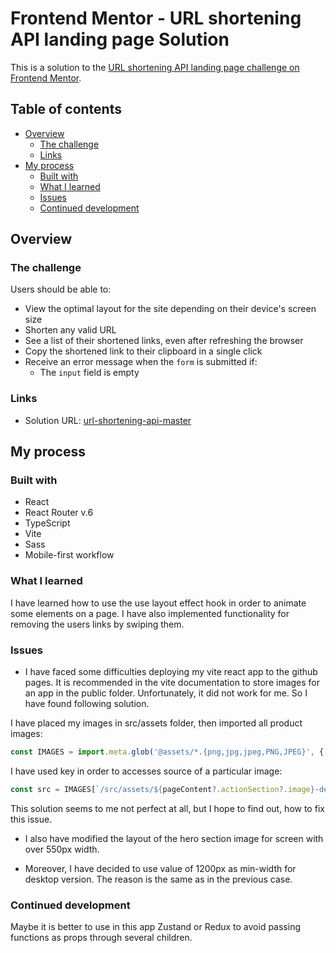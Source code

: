 # Frontend Mentor - URL shortening API landing page Solution

This is a solution to the [URL shortening API landing page challenge on Frontend Mentor](https://www.frontendmentor.io/challenges/url-shortening-api-landing-page-2ce3ob-G/hub).

## Table of contents

- [Overview](#overview)
    - [The challenge](#the-challenge)
    - [Links](#links)
- [My process](#my-process)
    - [Built with](#built-with)
    - [What I learned](#what-i-learned)
    - [Issues](#issues)
    - [Continued development](#continued-development)


## Overview

### The challenge

Users should be able to:

- View the optimal layout for the site depending on their device's screen size
- Shorten any valid URL
- See a list of their shortened links, even after refreshing the browser
- Copy the shortened link to their clipboard in a single click
- Receive an error message when the `form` is submitted if:
    - The `input` field is empty

### Links

- Solution URL: [url-shortening-api-master](https://damishalkina.github.io/url-shortening-api-master/#/)

## My process

### Built with

- React
- React Router v.6
- TypeScript
- Vite
- Sass
- Mobile-first workflow


### What I learned

I have learned how to use the use layout effect hook in order to animate some elements on a page. I have also implemented functionality for removing the users links by swiping them. 

### Issues

- I have faced some difficulties deploying my vite react app to the github pages. It is recommended in the vite documentation to store images for an app in the public folder.
  Unfortunately, it did not work for me. So I have found following solution.

I have placed my images in src/assets folder, then imported all product images:

```js
const IMAGES = import.meta.glob('@assets/*.{png,jpg,jpeg,PNG,JPEG}', { eager: true, as: 'url' });
```

I have used key in order to accesses source of a particular image:

```js
const src = IMAGES[`/src/assets/${pageContent?.actionSection?.image}-desktop.svg`];
```

This solution seems to me not perfect at all, but I hope to find out, how to fix this issue.

- I also have modified the layout of the hero section image for screen with over 550px width.

- Moreover, I have decided to use value of 1200px as min-width for desktop version. The reason is the same as in the previous case.

### Continued development

Maybe it is better to use in this app Zustand or Redux to avoid passing functions as props through several children.
